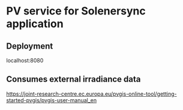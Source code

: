 # PV service for Solenersync application

## Deployment

localhost:8080

## Consumes external irradiance data
https://joint-research-centre.ec.europa.eu/pvgis-online-tool/getting-started-pvgis/pvgis-user-manual_en

